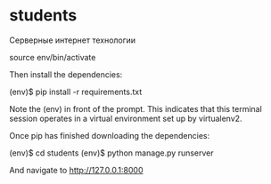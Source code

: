 # students
Серверные интернет технологии

source env/bin/activate

Then install the dependencies:

(env)$ pip install -r requirements.txt

Note the (env) in front of the prompt. This indicates that this terminal session operates in a virtual environment set up by virtualenv2.

Once pip has finished downloading the dependencies:

(env)$ cd students
(env)$ python manage.py runserver

And navigate to http://127.0.0.1:8000
